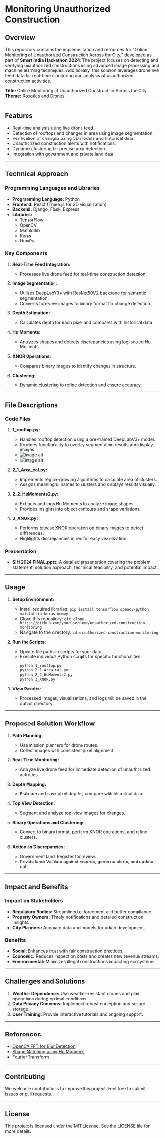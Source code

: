 # Monitoring Unauthorized Construction

## Overview
This repository contains the implementation and resources for "Online Monitoring of Unauthorized Construction Across the City," developed as part of **Smart India Hackathon 2024**. The project focuses on detecting and verifying unauthorized constructions using advanced image processing and machine learning techniques. Additionally, this solution leverages drone live feed data for real-time monitoring and analysis of unauthorized construction activities.

**Title:** Online Monitoring of Unauthorized Construction Across the City  
**Theme:** Robotics and Drones  

---

## Features
- Real-time analysis using live drone feed.
- Detection of rooftops and changes in area using image segmentation.
- Verification of changes using 3D models and historical data.
- Unauthorized construction alerts with notifications.
- Dynamic clustering for precise area detection.
- Integration with government and private land data.

---

## Technical Approach
### Programming Languages and Libraries
- **Programming Language:** Python
- **Frontend:** React (Three.js for 3D visualization)
- **Backend:** Django, Flask, Express
- **Libraries:**
  - TensorFlow
  - OpenCV
  - Matplotlib
  - Keras
  - NumPy

### Key Components
1. **Real-Time Feed Integration:**
   - Processes live drone feed for real-time construction detection.

2. **Image Segmentation:**
   - Utilizes DeepLabV3+ with ResNet50V2 backbone for semantic segmentation.
   - Converts top-view images to binary format for change detection.

3. **Depth Estimation:**
   - Calculates depth for each pixel and compares with historical data.

4. **Hu Moments:**
   - Analyzes shapes and detects discrepancies using log-scaled Hu Moments.

5. **XNOR Operations:**
   - Compares binary images to identify changes in structure.

6. **Clustering:**
   - Dynamic clustering to refine detection and ensure accuracy.

---

## File Descriptions
### Code Files
1. **1_rooftop.py:**
   - Handles rooftop detection using a pre-trained DeepLabV3+ model.
   - Provides functionality to overlay segmentation results and display images.
   - ![image alt](https://github.com/Utkarshsah2004/Unauthorized-construction-using-drone-live-feed/blob/main/Drone%20image.png?raw=true)
   - ![image alt](https://github.com/Utkarshsah2004/Unauthorized-construction-using-drone-live-feed/blob/main/Rooftop%20detection.png?raw=true)
2. **2_1_Area_cal.py:**
   - Implements region-growing algorithms to calculate area of clusters.
   - Assigns meaningful names to clusters and displays results visually.
   
3. **2_2_HuMoments2.py:**
   - Extracts and logs Hu Moments to analyze image shapes.
   - Provides insights into object contours and shape variations.

4. **3_XNOR.py:**
   - Performs bitwise XNOR operation on binary images to detect differences.
   - Highlights discrepancies in red for easy visualization.

### Presentation
- **SIH 2024 FINAL.pptx:** A detailed presentation covering the problem statement, solution approach, technical feasibility, and potential impact.

---

## Usage
1. **Setup Environment:**
   - Install required libraries: `pip install tensorflow opencv-python matplotlib keras numpy`
   - Clone this repository: `git clone https://github.com/yourusername/unauthorized-construction-monitoring`
   - Navigate to the directory: `cd unauthorized-construction-monitoring`

2. **Run the Scripts:**
   - Update file paths in scripts for your data.
   - Execute individual Python scripts for specific functionalities:
     ```bash
     python 1_rooftop.py
     python 2_1_Area_cal.py
     python 2_2_HuMoments2.py
     python 3_XNOR.py
     ```

3. **View Results:**
   - Processed images, visualizations, and logs will be saved in the output directory.

---

## Proposed Solution Workflow
1. **Path Planning:**
   - Use mission planners for drone routes.
   - Collect images with consistent pixel alignment.

2. **Real-Time Monitoring:**
   - Analyze live drone feed for immediate detection of unauthorized activities.

3. **Depth Mapping:**
   - Estimate and save pixel depths; compare with historical data.

4. **Top View Detection:**
   - Segment and analyze top-view images for changes.

5. **Binary Operations and Clustering:**
   - Convert to binary format, perform XNOR operations, and refine clusters.

6. **Action on Discrepancies:**
   - Government land: Register for review.
   - Private land: Validate against records, generate alerts, and update data.

---

## Impact and Benefits
### Impact on Stakeholders
- **Regulatory Bodies:** Streamlined enforcement and better compliance.
- **Property Owners:** Timely notifications and detailed construction insights.
- **City Planners:** Accurate data and models for urban development.

### Benefits
- **Social:** Enhances trust with fair construction practices.
- **Economic:** Reduces inspection costs and creates new revenue streams.
- **Environmental:** Minimizes illegal constructions impacting ecosystems.

---

## Challenges and Solutions
1. **Weather Dependence:** Use weather-resistant drones and plan operations during optimal conditions.
2. **Data Privacy Concerns:** Implement robust encryption and secure storage.
3. **User Training:** Provide interactive tutorials and ongoing support.

---

## References
- [OpenCV FFT for Blur Detection](https://pyimagesearch.com/2020/06/15/opencv-fast-fourier-transform-fft-for-blur-detection-in-images-and-video-streams)
- [Shape Matching using Hu Moments](https://learnopencv.com/shape-matching-using-hu-moments-c-python/)
- [Fourier Transform](https://homepages.inf.ed.ac.uk/rbf/HIPR2/fourier.htm)

---

## Contributing
We welcome contributions to improve this project. Feel free to submit issues or pull requests.

---

## License
This project is licensed under the MIT License. See the LICENSE file for more details.

